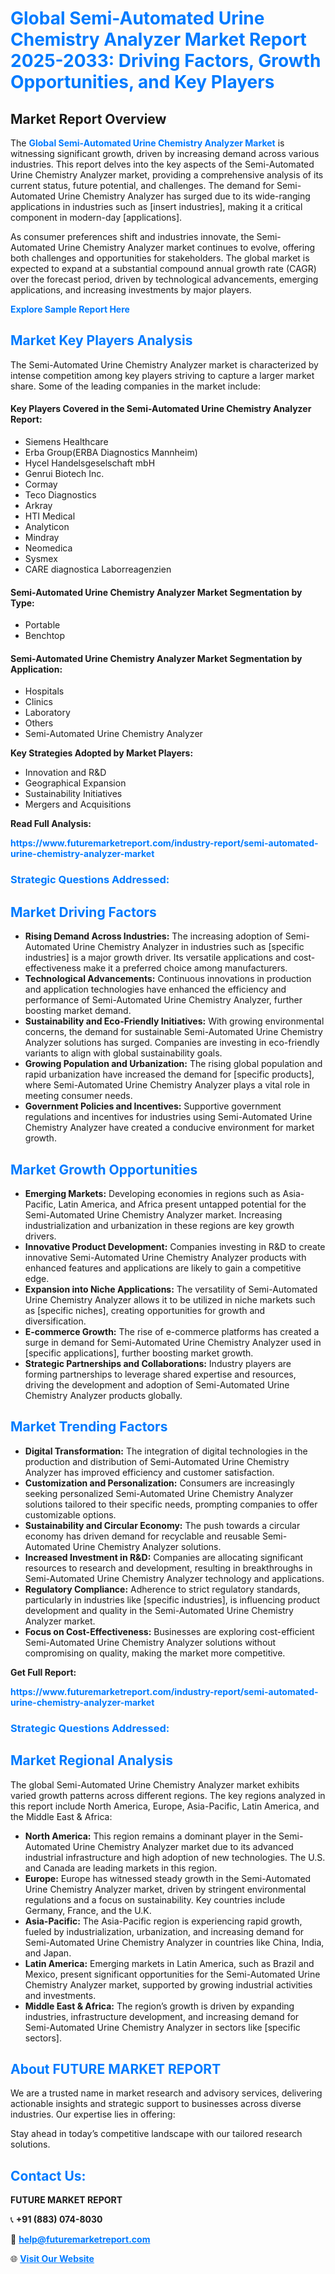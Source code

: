 <h1 style="color: #007BFF;">Global Semi-Automated Urine Chemistry Analyzer Market Report 2025-2033: Driving Factors, Growth Opportunities, and Key Players</h1>

<section id="overview">
<h2>Market Report Overview</h2>
<p>The <a href="https://www.futuremarketreport.com/industry-report/semi-automated-urine-chemistry-analyzer-market" style="color: #007BFF; text-decoration: none;"><strong>Global Semi-Automated Urine Chemistry Analyzer Market</strong></a> is witnessing significant growth, driven by increasing demand across various industries. This report delves into the key aspects of the Semi-Automated Urine Chemistry Analyzer market, providing a comprehensive analysis of its current status, future potential, and challenges. The demand for Semi-Automated Urine Chemistry Analyzer has surged due to its wide-ranging applications in industries such as [insert industries], making it a critical component in modern-day [applications].</p>
<p>As consumer preferences shift and industries innovate, the Semi-Automated Urine Chemistry Analyzer market continues to evolve, offering both challenges and opportunities for stakeholders. The global market is expected to expand at a substantial compound annual growth rate (CAGR) over the forecast period, driven by technological advancements, emerging applications, and increasing investments by major players.</p>
</section>

<section id="overview">
<p><a href="https://www.futuremarketreport.com/request-sample/reportId=126926" style="color: #007BFF; text-decoration: none;"><strong>Explore Sample Report Here</strong></a></p>
</section>

<section id="key-players">
<h2 style="color: #007BFF;">Market Key Players Analysis</h2>
<p>The Semi-Automated Urine Chemistry Analyzer market is characterized by intense competition among key players striving to capture a larger market share. Some of the leading companies in the market include:</p>
<h4>Key Players Covered in the Semi-Automated Urine Chemistry Analyzer Report:</h4>
<ul><li>Siemens Healthcare</li><li>Erba Group(ERBA Diagnostics Mannheim)</li><li>Hycel Handelsgeselschaft mbH</li><li>Genrui Biotech Inc.</li><li>Cormay</li><li>Teco Diagnostics</li><li>Arkray</li><li>HTI Medical</li><li>Analyticon</li><li>Mindray</li><li>Neomedica</li><li>Sysmex</li><li>CARE diagnostica Laborreagenzien</li></ul>
<h4>Semi-Automated Urine Chemistry Analyzer Market Segmentation by Type:</h4>
<ul><li>Portable</li><li>Benchtop</li></ul>

<h4>Semi-Automated Urine Chemistry Analyzer Market Segmentation by Application:</h4>
<ul><li>Hospitals</li><li>Clinics</li><li>Laboratory</li><li>Others</li><li>Semi-Automated Urine Chemistry Analyzer</li></ul>
<p><strong>Key Strategies Adopted by Market Players:</strong></p>
<ul>
<li>Innovation and R&D</li>
<li>Geographical Expansion</li>
<li>Sustainability Initiatives</li>
<li>Mergers and Acquisitions</li>
</ul>
</section>

<section>
<p><strong>Read Full Analysis: </strong></p><a href="https://www.futuremarketreport.com/industry-report/semi-automated-urine-chemistry-analyzer-market" style="color: #007BFF; text-decoration: none;"><strong>https://www.futuremarketreport.com/industry-report/semi-automated-urine-chemistry-analyzer-market</strong></a>
<h3 style="color: #007BFF;">Strategic Questions Addressed:</h3>
</section>

<section id="driving-factors">
<h2 style="color: #007BFF;">Market Driving Factors</h2>
<ul>
<li><strong>Rising Demand Across Industries:</strong> The increasing adoption of Semi-Automated Urine Chemistry Analyzer in industries such as [specific industries] is a major growth driver. Its versatile applications and cost-effectiveness make it a preferred choice among manufacturers.</li>
<li><strong>Technological Advancements:</strong> Continuous innovations in production and application technologies have enhanced the efficiency and performance of Semi-Automated Urine Chemistry Analyzer, further boosting market demand.</li>
<li><strong>Sustainability and Eco-Friendly Initiatives:</strong> With growing environmental concerns, the demand for sustainable Semi-Automated Urine Chemistry Analyzer solutions has surged. Companies are investing in eco-friendly variants to align with global sustainability goals.</li>
<li><strong>Growing Population and Urbanization:</strong> The rising global population and rapid urbanization have increased the demand for [specific products], where Semi-Automated Urine Chemistry Analyzer plays a vital role in meeting consumer needs.</li>
<li><strong>Government Policies and Incentives:</strong> Supportive government regulations and incentives for industries using Semi-Automated Urine Chemistry Analyzer have created a conducive environment for market growth.</li>
</ul>
</section>

<section id="growth-opportunities">
<h2 style="color: #007BFF;">Market Growth Opportunities</h2>
<ul>
<li><strong>Emerging Markets:</strong> Developing economies in regions such as Asia-Pacific, Latin America, and Africa present untapped potential for the Semi-Automated Urine Chemistry Analyzer market. Increasing industrialization and urbanization in these regions are key growth drivers.</li>
<li><strong>Innovative Product Development:</strong> Companies investing in R&D to create innovative Semi-Automated Urine Chemistry Analyzer products with enhanced features and applications are likely to gain a competitive edge.</li>
<li><strong>Expansion into Niche Applications:</strong> The versatility of Semi-Automated Urine Chemistry Analyzer allows it to be utilized in niche markets such as [specific niches], creating opportunities for growth and diversification.</li>
<li><strong>E-commerce Growth:</strong> The rise of e-commerce platforms has created a surge in demand for Semi-Automated Urine Chemistry Analyzer used in [specific applications], further boosting market growth.</li>
<li><strong>Strategic Partnerships and Collaborations:</strong> Industry players are forming partnerships to leverage shared expertise and resources, driving the development and adoption of Semi-Automated Urine Chemistry Analyzer products globally.</li>
</ul>
</section>

<section id="trending-factors">
<h2 style="color: #007BFF;">Market Trending Factors</h2>
<ul>
<li><strong>Digital Transformation:</strong> The integration of digital technologies in the production and distribution of Semi-Automated Urine Chemistry Analyzer has improved efficiency and customer satisfaction.</li>
<li><strong>Customization and Personalization:</strong> Consumers are increasingly seeking personalized Semi-Automated Urine Chemistry Analyzer solutions tailored to their specific needs, prompting companies to offer customizable options.</li>
<li><strong>Sustainability and Circular Economy:</strong> The push towards a circular economy has driven demand for recyclable and reusable Semi-Automated Urine Chemistry Analyzer solutions.</li>
<li><strong>Increased Investment in R&D:</strong> Companies are allocating significant resources to research and development, resulting in breakthroughs in Semi-Automated Urine Chemistry Analyzer technology and applications.</li>
<li><strong>Regulatory Compliance:</strong> Adherence to strict regulatory standards, particularly in industries like [specific industries], is influencing product development and quality in the Semi-Automated Urine Chemistry Analyzer market.</li>
<li><strong>Focus on Cost-Effectiveness:</strong> Businesses are exploring cost-efficient Semi-Automated Urine Chemistry Analyzer solutions without compromising on quality, making the market more competitive.</li>
</ul>
</section>

<section>
<p><strong>Get Full Report: </strong></p><a href="https://www.futuremarketreport.com/industry-report/semi-automated-urine-chemistry-analyzer-market" style="color: #007BFF; text-decoration: none;"><strong>https://www.futuremarketreport.com/industry-report/semi-automated-urine-chemistry-analyzer-market</strong></a>
<h3 style="color: #007BFF;">Strategic Questions Addressed:</h3>
</section>


<section id="regional-analysis">
<h2 style="color: #007BFF;">Market Regional Analysis</h2>
<p>The global Semi-Automated Urine Chemistry Analyzer market exhibits varied growth patterns across different regions. The key regions analyzed in this report include North America, Europe, Asia-Pacific, Latin America, and the Middle East & Africa:</p>
<ul>
<li><strong>North America:</strong> This region remains a dominant player in the Semi-Automated Urine Chemistry Analyzer market due to its advanced industrial infrastructure and high adoption of new technologies. The U.S. and Canada are leading markets in this region.</li>
<li><strong>Europe:</strong> Europe has witnessed steady growth in the Semi-Automated Urine Chemistry Analyzer market, driven by stringent environmental regulations and a focus on sustainability. Key countries include Germany, France, and the U.K.</li>
<li><strong>Asia-Pacific:</strong> The Asia-Pacific region is experiencing rapid growth, fueled by industrialization, urbanization, and increasing demand for Semi-Automated Urine Chemistry Analyzer in countries like China, India, and Japan.</li>
<li><strong>Latin America:</strong> Emerging markets in Latin America, such as Brazil and Mexico, present significant opportunities for the Semi-Automated Urine Chemistry Analyzer market, supported by growing industrial activities and investments.</li>
<li><strong>Middle East & Africa:</strong> The region’s growth is driven by expanding industries, infrastructure development, and increasing demand for Semi-Automated Urine Chemistry Analyzer in sectors like [specific sectors].</li>
</ul>
</section>

<footer>
<h2 style="color: #007BFF;">About FUTURE MARKET REPORT</h2>
<p>We are a trusted name in market research and advisory services, delivering actionable insights and strategic support to businesses across diverse industries. Our expertise lies in offering:</p>

<p>Stay ahead in today’s competitive landscape with our tailored research solutions.</p>

<h2 style="color: #007BFF;">Contact Us:</h2>
<p><strong>FUTURE MARKET REPORT</strong></p>
<p>📞 <strong>+91 (883) 074-8030</strong></p>
<p>📧 <strong><a href="mailto:help@futuremarketreport.com" style="color: #007BFF;">help@futuremarketreport.com</a></strong></p>
<p>🌐 <strong><a href="https://www.futuremarketreport.com/" style="color: #007BFF;">Visit Our Website</a></strong></p>
</footer>